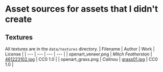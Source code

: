 # Asset sources for assets that I didn't create

## Textures
All textures are in the ```data/textures``` directory.
| Filename | Author | Work | License |
| ---      | ---    | ---  | ---     |
| openart_veneer.png | *Mitch Featherston* | [461223102.jpg](https://opengameart.org/node/7812) | CC0 1.0 |
| openart_grass.png | *Calinou* | [grass01.jpg](https://opengameart.org/content/3-seamless-grass-textures) | CC0 1.0 |